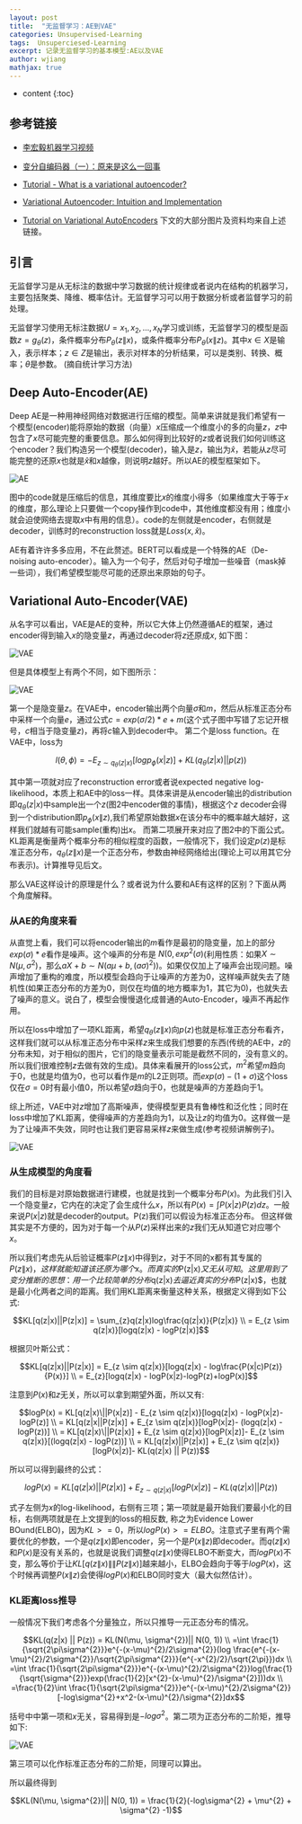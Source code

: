 ```yaml
---
layout: post
title:  "无监督学习：AE到VAE"
categories: Unsupervised-Learning
tags:  Unsuperciesed-Learning
excerpt: 记录无监督学习的基本模型:AE以及VAE
author: wjiang
mathjax: true
---
```


* content
{:toc}

## 参考链接

* [李宏毅机器学习视频](https://www.bilibili.com/video/BV1JE411g7XF?t=2024)

* [变分自编码器（一）：原来是这么一回事](https://kexue.fm/archives/5253)

* [Tutorial - What is a variational autoencoder?](https://jaan.io/what-is-variational-autoencoder-vae-tutorial/)

* [Variational Autoencoder: Intuition and Implementation](https://wiseodd.github.io/techblog/2016/12/10/variational-autoencoder/)

* [Tutorial on Variational AutoEncoders](https://arxiv.org/abs/1606.05908v2)
下文的大部分图片及资料均来自上述链接。

## 引言
无监督学习是从无标注的数据中学习数据的统计规律或者说内在结构的机器学习，主要包括聚类、降维、概率估计。无监督学习可以用于数据分析或者监督学习的前处理。


无监督学习使用无标注数据$U = {x_1, x_2, ..., x_N}$学习或训练，无监督学习的模型是函数$z = g_{\theta}(z)$，条件概率分布$P_{\theta}(z\|x)$，或条件概率分布$P_{\theta}(x\|z)$。其中$x \in X$是输入，表示样本；$z \in Z$是输出，表示对样本的分析结果，可以是类别、转换、概率；$\theta$是参数。
(摘自统计学习方法)

## Deep Auto-Encoder(AE)
Deep AE是一种用神经网络对数据进行压缩的模型。简单来讲就是我们希望有一个模型(encoder)能将原始的数据（向量）$x$压缩成一个维度小的多的向量$z$，$z$中包含了$x$尽可能完整的重要信息。那么如何得到比较好的$z$或者说我们如何训练这个encoder？我们构造另一个模型(decoder)，输入是$z$，输出为$\hat{x}$，若能从$z$尽可能完整的还原$x$也就是$\hat{x}$和$x$越像，则说明$z$越好。所以AE的模型框架如下。

![AE](/src/2020-5-4-VAE/AE.png)

图中的code就是压缩后的信息，其维度要比$x$的维度小得多（如果维度大于等于$x$的维度，那么理论上只要做一个copy操作到code中，其他维度都没有用；维度小就会迫使网络去提取$x$中有用的信息）。code的左侧就是encoder，右侧就是decoder，训练时的reconstruction loss就是$Loss(x, \hat{x})$。


AE有着许许多多应用，不在此赘述。BERT可以看成是一个特殊的AE（De-noising auto-encoder）。输入为一个句子，然后对句子增加一些噪音（mask掉一些词），我们希望模型能尽可能的还原出来原始的句子。

## Variational Auto-Encoder(VAE)
从名字可以看出，VAE是AE的变种，所以它大体上仍然遵循AE的框架，通过encoder得到输入$x$的隐变量$z$，再通过decoder将$z$还原成$x$, 如下图：

![VAE](/src/2020-5-4-VAE/VAE1.jpg)

但是具体模型上有两个不同，如下图所示：

![VAE](/src/2020-5-4-VAE/VAE2.jpg)

第一个是隐变量$z$。在VAE中，encoder输出两个向量$\sigma$和$m$，然后从标准正态分布中采样一个向量$e$，通过公式$c = exp(\sigma / 2) * e + m$(这个式子图中写错了忘记开根号，$c$相当于隐变量$z$)，再将$c$输入到decoder中。
第二个是loss function。在VAE中，loss为

$$l(\theta, \phi) = -E_{z \sim q_{\theta}(z|x)}[log p_{\phi}(x|z)] + KL(q_{\theta}(z|x)||p(z))$$

其中第一项就对应了reconstruction error或者说expected negative log-likelihood，本质上和AE中的loss一样。具体来讲是从encoder输出的distribution即$q_{\theta}(z|x)$中sample出一个$z$(图2中encoder做的事情)，根据这个$z$ decoder会得到一个distribution即$p_{\phi}(x\|z)$,我们希望原始数据$x$在该分布中的概率越大越好，这样我们就越有可能sample(重构)出$x$。
而第二项展开来对应了图2中的下面公式。KL距离是衡量两个概率分布的相似程度的函数，一般情况下，我们设定$p(z)$是标准正态分布，$q_{\theta}(z\|x)$是一个正态分布，参数由神经网络给出(理论上可以用其它分布表示)。计算推导见后文。

那么VAE这样设计的原理是什么？或者说为什么要和AE有这样的区别？下面从两个角度解释。

### 从AE的角度来看
从直觉上看，我们可以将encoder输出的$m$看作是最初的隐变量，加上的部分$exp(\sigma) * e$看作是噪声。这个噪声的分布是
$N(0, exp^{2}(\sigma)$(利用性质：如果$X \sim N(\mu, \sigma^{2})$，那么$aX+b \sim N(a\mu+b, (a\sigma)^2)$)。如果仅仅加上了噪声会出现问题。噪声增加了重构的难度，所以模型会趋向于让噪声的方差为0，这样噪声就失去了随机性(如果正态分布的方差为0，则仅在均值的地方概率为1，其它为0)，也就失去了噪声的意义。说白了，模型会慢慢退化成普通的Auto-Encoder，噪声不再起作用。

所以在loss中增加了一项KL距离，希望$q_{\theta}(z\|x)$向$p(z)$也就是标准正态分布看齐，这样我们就可以从标准正态分布中采样$z$来生成我们想要的东西(传统的AE中，$z$的分布未知，对于相似的图片，它们的隐变量表示可能是截然不同的，没有意义的。所以我们很难控制$z$去做有效的生成)。具体来看展开的loss公式，$m^{2}$希望$m$趋向于0，也就是均值为0，也可以看作是$m$的L2正则项。而$exp(\sigma) - (1 + \sigma)$这个loss仅在$\sigma=0$时有最小值0，所以希望$\sigma$趋向于0，也就是噪声的方差趋向于1。

综上所述，VAE中对$z$增加了高斯噪声，使得模型更具有鲁棒性和泛化性；同时在loss中增加了KL距离，使得噪声的方差趋向为1，以及让$z$的均值为0。这样做一是为了让噪声不失效，同时也让我们更容易采样$z$来做生成(参考视频讲解例子)。

![VAE](/src/2020-5-4-VAE/VAE3.jpg)

### 从生成模型的角度看
我们的目标是对原始数据进行建模，也就是找到一个概率分布$P(x)$。为此我们引入一个隐变量$z$，它内在的决定了会生成什么$x$，所以有$P(x) = \int P(x|z)P(z) dz$。一般来说$P(x|z)$就是decoder的output。P(z)我们可以假设为标准正态分布。
但这样做其实是不方便的，因为对于每一个从$P(z)$采样出来的$z$我们无从知道它对应哪个$x$。

所以我们考虑先从后验证概率$P(z\|x)$中得到$z$，对于不同的x都有其专属的$P(z\|x)，这样就能知道该还原为哪个$x$。而真实的$P(z\|x)$又无从可知。
这里用到了变分推断的思想：用一个比较简单的分布$q(z\|x)$去逼近真实的分布$P(z\|x)$，也就是最小化两者之间的距离。我们用KL距离来衡量这种关系，根据定义得到如下公式:

$$KL[q(z|x)||P(z|x)] = \sum_{z}q(z|x)log\frac{q(z|x)}{P(z|x)} \\ = E_{z \sim q(z|x)}[logq(z|x) - logP(z|x)]$$

根据贝叶斯公式：

$$KL[q(z|x)||P(z|x)] = E_{z \sim q(z|x)}[logq(z|x) - log\frac{P(x|c)P(z)}{P(x)}] \\ = E_{z}[logq(z|x) - logP(x|z)-logP(z)+logP(x)]$$

注意到$P(x)$和$z$无关，所以可以拿到期望外面，所以又有:

$$logP(x) = KL[q(z|x)\||P(x|z)] - E_{z \sim q(z|x)}[logq(z|x) - logP(x|z)-logP(z)] \\ = 
KL[q(z|x||P(z|x)] + E_{z \sim q(z|x)}[logP(x|z)- (logq(z|x) - logP(z))] \\ = 
KL[q(z|x)\||P(z|x)] + E_{z \sim q(z|x)}[logP(x|z)]- E_{z \sim q(z|x)}[(logq(z|x) - logP(z))] \\ = KL[q(z|x)||P(z|x)] + E_{z \sim q(z|x)}[logP(x|z)]- KL(q(z|x) || P(z))$$

所以可以得到最终的公式：

$$logP(x)=KL[q(z|x)||P(z|x)] + E_{z \sim q(z|x)}[logP(x|z)]- KL(q(z|x) || P(z))$$

式子左侧为$x$的log-likelihood，右侧有三项；第一项就是最开始我们要最小化的目标，右侧两项就是在上文提到的loss的相反数, 称之为Evidence Lower BOund(ELBO)，因为$KL>=0$，所以$logP(x)>= ELBO$。注意式子里有两个需要优化的参数，一个是$q(z\|x)$即encoder，另一个是$P(x\|z)$即decoder。而$q(z\|x)$和$P(x)$是没有关系的，也就是说我们调整$q(z\|x)$使得ELBO不断变大，而$logP(x)$不变，那么等价于让$KL[q(z\|x)\|\|P(z\|x)]$越来越小，ELBO会趋向于等于$logP(x)$，这个时候再调整$P(x\|z)$会使得$logP(x)$和ELBO同时变大（最大似然估计）。

### KL距离loss推导

一般情况下我们考虑各个分量独立，所以只推导一元正态分布的情况。

$$KL(q(z|x) || P(z)) = KL(N(\mu, \sigma^{2})|| N(0, 1)) \\
=\int \frac{1}{\sqrt{2\pi\sigma^{2}}}e^{-(x-\mu)^{2}/2\sigma^{2}}(log \frac{e^{-(x-\mu)^{2}/2\sigma^{2}}/\sqrt{2\pi\sigma^{2}}}{e^{-x^{2}/2}/\sqrt{2\pi}})dx \\
=\int \frac{1}{\sqrt{2\pi\sigma^{2}}}e^{-(x-\mu)^{2}/2\sigma^{2}}log(\frac{1}{\sqrt{\sigma^{2}}}exp(\frac{1}{2}[x^{2}-(x-\mu)^{2}/\sigma^{2}]))dx \\
=\frac{1}{2}\int \frac{1}{\sqrt{2\pi\sigma^{2}}}e^{-(x-\mu)^{2}/2\sigma^{2}}[-log\sigma^{2}+x^2-(x-\mu)^{2}/\sigma^{2}]dx$$


括号中中第一项和$x$无关，容易得到是$-log\sigma^{2}$。第二项为正态分布的二阶矩，推导如下:

![VAE](/src/2020-5-4-VAE/tuidao.gif)

第三项可以化作标准正态分布的二阶矩，同理可以算出。

所以最终得到

$$KL(N(\mu, \sigma^{2})|| N(0, 1)) = \frac{1}{2}(-log\sigma^{2} + \mu^{2} + \sigma^{2} -1)$$



